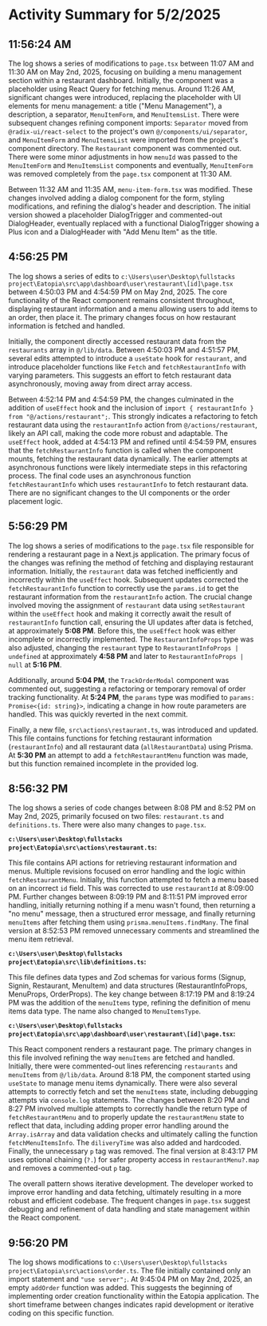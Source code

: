 # Activity Summary for 5/2/2025

## 11:56:24 AM
The log shows a series of modifications to `page.tsx`  between 11:07 AM and 11:30 AM on May 2nd, 2025, focusing on building a menu management section within a restaurant dashboard. Initially, the component was a placeholder using React Query for fetching menus.  Around 11:26 AM, significant changes were introduced, replacing the placeholder with UI elements for menu management: a title ("Menu Management"), a description, a separator,  `MenuItemForm`, and `MenuItemsList`.  There were subsequent changes refining component imports: `Separator` moved from `@radix-ui/react-select` to the project's own `@/components/ui/separator`, and `MenuItemForm` and `MenuItemsList` were imported from the project's component directory.  The `Restaurant` component was commented out.  There were some minor adjustments in how `menuId` was passed to the `MenuItemForm` and `MenuItemsList` components and eventually, `MenuItemForm` was removed completely from the `page.tsx` component at 11:30 AM.


Between 11:32 AM and 11:35 AM, `menu-item-form.tsx` was modified.  These changes involved adding a dialog component for the form, styling modifications, and refining the dialog's header and description. The initial version showed a placeholder DialogTrigger and commented-out DialogHeader, eventually replaced with a functional DialogTrigger showing a Plus icon and a DialogHeader with "Add Menu Item" as the title.


## 4:56:25 PM
The log shows a series of edits to `c:\Users\user\Desktop\fullstacks project\Eatopia\src\app\dashboard\user\restaurant\[id]\page.tsx` between 4:50:03 PM and 4:54:59 PM on May 2nd, 2025.  The core functionality of the React component remains consistent throughout, displaying restaurant information and a menu allowing users to add items to an order, then place it.  The primary changes focus on how restaurant information is fetched and handled.

Initially, the component directly accessed restaurant data from the `restaurants` array in `@/lib/data`.  Between 4:50:03 PM and 4:51:57 PM, several edits attempted to introduce a `useState` hook for `restaurant`,  and introduce placeholder functions like `Fetch` and `fetchRestaurantInfo` with varying parameters. This suggests an effort to fetch restaurant data asynchronously, moving away from direct array access.


Between 4:52:14 PM and 4:54:59 PM, the changes culminated in the addition of `useEffect` hook and  the inclusion of `import { restaurantInfo } from "@/actions/restaurant";`. This strongly indicates a refactoring to fetch restaurant data using the `restaurantInfo` action from `@/actions/restaurant`, likely an API call, making the code more robust and adaptable.  The `useEffect` hook, added at 4:54:13 PM and refined until 4:54:59 PM, ensures that the `fetchRestaurantInfo` function is called when the component mounts, fetching the restaurant data dynamically.  The earlier attempts at asynchronous functions were likely intermediate steps in this refactoring process. The final code uses an asynchronous function `fetchRestaurantInfo` which uses `restaurantInfo` to fetch restaurant data.  There are no significant changes to the UI components or the order placement logic.


## 5:56:29 PM
The log shows a series of modifications to the `page.tsx` file responsible for rendering a restaurant page in a Next.js application.  The primary focus of the changes was refining the method of fetching and displaying restaurant information.  Initially, the `restaurant` data was fetched inefficiently and  incorrectly within the `useEffect` hook.  Subsequent updates corrected the `fetchRestaurantInfo` function to correctly use the `params.id` to get the restaurant information from the `restaurantInfo` action.  The crucial change involved moving the assignment of  `restaurant` data using  `setRestaurant` within the `useEffect` hook and making it correctly await the result of `restaurantInfo` function call, ensuring the UI updates after data is fetched, at approximately **5:08 PM**.  Before this, the `useEffect` hook was either incomplete or incorrectly implemented. The  `RestaurantInfoProps` type was also adjusted, changing the `restaurant` type to `RestaurantInfoProps | undefined` at approximately **4:58 PM** and later to `RestaurantInfoProps | null` at **5:16 PM**.

Additionally,  around **5:04 PM**, the `TrackOrderModal` component was commented out, suggesting a refactoring or temporary removal of order tracking functionality.  At **5:24 PM**, the `params` type was modified to `params: Promise<{id: string}>`, indicating a change in how route parameters are handled.  This was quickly reverted in the next commit.


Finally, a new file, `src\actions\restaurant.ts`, was introduced and updated. This file contains functions for fetching restaurant information (`restaurantInfo`) and all restaurant data (`allRestaurantData`) using Prisma. At **5:30 PM** an attempt to add a `fetchRestaurantMenu` function was made, but this function remained incomplete in the provided log.


## 8:56:32 PM
The log shows a series of code changes between 8:08 PM and 8:52 PM on May 2nd, 2025, primarily focused on two files: `restaurant.ts` and `definitions.ts`.  There were also many changes to `page.tsx`.

**`c:\Users\user\Desktop\fullstacks project\Eatopia\src\actions\restaurant.ts`:**

This file contains API actions for retrieving restaurant information and menus.  Multiple revisions focused on error handling and the logic within `fetchRestaurantMenu`. Initially, this function attempted to fetch a menu based on an incorrect `id` field. This was corrected to use `restaurantId` at 8:09:00 PM.  Further changes between 8:09:19 PM and 8:11:51 PM improved error handling, initially returning nothing if a menu wasn't found, then returning a "no menu" message, then a structured error message, and finally returning `menuItems` after fetching them using `prisma.menuItems.findMany`.  The final version at 8:52:53 PM  removed unnecessary comments and streamlined the menu item retrieval.


**`c:\Users\user\Desktop\fullstacks project\Eatopia\src\lib\definitions.ts`:**

This file defines data types and Zod schemas for various forms (Signup, Signin, Restaurant, MenuItem) and data structures (RestaurantInfoProps, MenuProps, OrderProps).  The key change between 8:17:19 PM and 8:19:24 PM was the addition of the `menuItems` type, refining the definition of menu items data type.  The name also changed to `MenuItemsType`.


**`c:\Users\user\Desktop\fullstacks project\Eatopia\src\app\dashboard\user\restaurant\[id]\page.tsx`:**

This React component renders a restaurant page.  The primary changes in this file involved refining the way `menuItems` are fetched and handled. Initially, there were commented-out lines referencing `restaurants` and `menuItems` from `@/lib/data`.  Around 8:18 PM, the component started using  `useState` to manage menu items dynamically.  There were also several attempts to correctly fetch and set the `menuItems` state, including debugging attempts via `console.log` statements.  The changes between 8:20 PM and 8:27 PM involved multiple attempts to correctly handle the return type of `fetchRestaurantMenu` and to properly update the `restaurantMenu` state to reflect that data, including adding proper error handling around  the `Array.isArray` and data validation checks and ultimately calling the function `fetchMenuItemsInfo`. The `diliveryTime` was also added and hardcoded. Finally, the unnecessary `p` tag was removed.  The final version at 8:43:17 PM uses optional chaining (`?.`) for safer property access in `restaurantMenu?.map` and removes a commented-out `p` tag.


The overall pattern shows iterative development. The developer worked to improve error handling and data fetching, ultimately resulting in a more robust and efficient codebase.  The frequent changes in `page.tsx` suggest debugging and refinement of data handling and state management within the React component.


## 9:56:20 PM
The log shows modifications to `c:\Users\user\Desktop\fullstacks project\Eatopia\src\actions\order.ts`.  The file initially contained only an import statement and `"use server";`.  At 9:45:04 PM on May 2nd, 2025, an empty `addOrder` function was added.  This suggests the beginning of implementing order creation functionality within the Eatopia application.  The short timeframe between changes indicates rapid development or iterative coding on this specific function.
